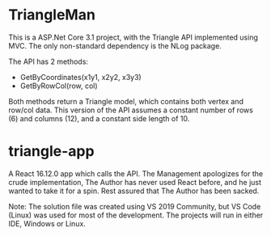 # TriangleMan
This is a ASP.Net Core 3.1 project, with the Triangle API implemented using MVC. The only non-standard dependency is the NLog package.

The API has 2 methods:
- GetByCoordinates(x1y1, x2y2, x3y3)
- GetByRowCol(row, col)

Both methods return a Triangle model, which contains both vertex and row/col data. This version of the API assumes a constant number of rows (6) and columns (12), and a constant side length of 10.

# triangle-app
A React 16.12.0 app which calls the API. The Management apologizes for the crude implementation, The Author has never used React before, and he just wanted to take it for a spin.
Rest assured that The Author has been sacked.


Note: The solution file was created using VS 2019 Community, but VS Code (Linux) was used for most of the development. The projects will run in either IDE, Windows or Linux.
